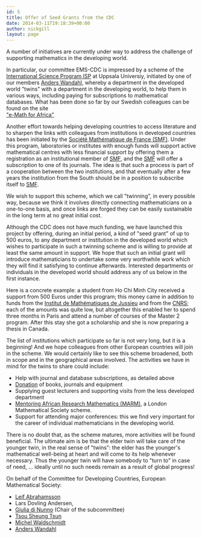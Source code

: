 ```yaml
---
id: 5
title: Offer of Seed Grants from the CDC
date: 2014-03-11T19:18:39+00:00
author: nickgill
layout: page
---
```


A number of initiatives are currently under way to address the challenge of supporting mathematics in the developing world.

In particular, our committee EMS-CDC is impressed by a scheme of the <a href="http://math.golonka.se/">International Science Program ISP</a> at Uppsala Universiy, initiated by one of our members <a href="http://math.golonka.se/">Anders Wandahl</a>, whereby a department in the developed world "twins" with a department in the developing world, to help them in various ways, including paying for subscriptions to mathematical databases. What has been done so far by our Swedish colleagues can be found on the site  
<a href="http://math.golonka.se/">"e-Math for Africa"</a> 

Another effort towards helping developing countries to access literature and to sharpen the links with colleagues from  institutions in developed countries has been initiated by the 
<a href="http://smf.emath.fr/en/Adhesions/ParrainagePED/">Société Mathématique de France (SMF)</a>. Under this program, laboratories or institutes with enough funds will support active mathematical centres with less financial support by offering them a registration as an institutional member of <a href="http://smf.emath.fr/en/Adhesions/ParrainagePED/">SMF</a>, and the <a href="http://smf.emath.fr/en/Adhesions/ParrainagePED/">SMF</a> will offer a subscription to one of its journals. The idea is that such a process is part of a cooperation between the two institutions, and that eventually after a few years the institution from the South should be in a position to subscribe itself to <a href="http://smf.emath.fr/en/Adhesions/ParrainagePED/">SMF</a>.

We wish to support this scheme, which we call "twinning", in every possible way, because we think it involves directly connecting mathematicians on a one-to-one basis, and once links are forged they can be easily sustainable in the long term at no great initial cost.

Although the CDC does not have much funding, we  have launched this project by offering, during an initial period, a kind of "seed grant" of up to 500 euros, to any department or institution in the developed world which wishes to participate in such a twinning scheme and is willing to provide at least the same amount in support.  We hope that such an initial grant will introduce mathematicians to undertake some very worthwhile work which they will find it satisfying to continue afterwards. Interested departments or individuals in the developed world should address any of us below in the first instance. 

Here is a concrete example: a student from Ho Chi Minh City received a support from 500 Euros under this program; this money came in addition to funds from the 
<a href="http://www.institut.math.jussieu.fr/">Institut de Mathématiques de Jussieu</a> and from the 
<a href="http://www.cnrs.fr/">CNRS</a>; each of the amounts was quite low, but altogether this enabled her to spend three months in Paris and attend a number of courses of the Master 2 program. After this stay she got a scholarship and she is now preparing a thesis in Canada. 

The list of institutions which participate so far is not very long, but it is a beginning!  And we hope colleagues from other European countries will join in the scheme. We would certainly like to see this scheme broadened, both in scope and in the geographical areas involved. The activities we have in mind for the twins to share could include:
 * Help with journal and database subscriptions, as detailed above
 * <a href="donation.php">Donation</a> of books, journals and equipment
 * Supplying guest lecturers and supporting visits from the less developed department
 * <a href="http://www.lms.ac.uk/content/mentoring-african-research-mathematics">Mentoring African Research Mathematics (MARM)</a>, a London Mathematical Society scheme.
 * Support for attending major conferences: this we find very important for the career of individual mathematicians in the developing world.

There is no doubt that, as the scheme matures, more activities will be found beneficial.  The ultimate aim is be that the elder twin will take care of the younger twin, in the real sense of "twins": the elder has the younger's mathematical well-being at heart and will come to its help whenever necessary.  Thus the younger twin will have somebody to "turn to" in case of need, ... ideally until no such needs remain as a result of global progress!

On behalf of the Committee for Developing Countries, European Mathematical Society:
 * <a href="http://www.math.uu.se/~leifab/isp/">Leif Abrahamsson</a>
 * Lars Dovling Andersen,  
 * <a href="http://folk.uio.no/giulian/">Giulia di Nunno</a> (Chair of the subcommittee) 
 * <a href="http://www.maths.ox.ac.uk/~tsou/">Tsou Sheung Tsun</a>
 * <a href="http://www.math.jussieu.fr/~miw/">Michel Waldschmidt</a>
 * <a href="http://math.golonka.se/">Anders Wandahl</a>



</body>
</html>
